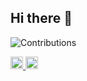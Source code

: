 ## Hi there 👋

<!--
**yutanpo1227/yutanpo1227** is a ✨ _special_ ✨ repository because its `README.md` (this file) appears on your GitHub profile.

Here are some ideas to get you started:

- 🔭 I’m currently working on ...
- 🌱 I’m currently learning ...
- 👯 I’m looking to collaborate on ...
- 🤔 I’m looking for help with ...
- 💬 Ask me about ...
- 📫 How to reach me: ...
- 😄 Pronouns: ...
- ⚡ Fun fact: ...
-->

![Contributions](https://badgen.net/github/commits/long-910/long-910.github.io)


<p align="left">
    <a href="https://github.com/yutanpo1227">
        <img height="20" src="https://komarev.com/ghpvc/?username=yutanpo1227&label=Profile%20views&color=0e75b6&style=flat" />
    </a>
    <a href="https://zenn.dev/yutapon_juice">
        <img height="20" src="https://badgen.org/img/zenn/yutapon_juice/articles?style=plastic" />
    </a>
</p>